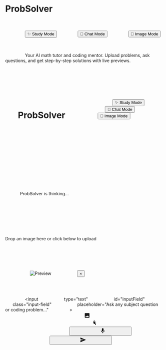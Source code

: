 <!DOCTYPE html>
<html lang="en">
<head>
    <meta charset="UTF-8">
    <meta name="viewport" content="width=device-width, initial-scale=1.0">
    <title>ProbSolver - AI Tutor, Chat & Image Generator</title>
    <script src="https://cdn.jsdelivr.net/npm/katex@0.16.22/dist/katex.min.js"></script>
    <link rel="stylesheet" href="https://cdn.jsdelivr.net/npm/katex@0.16.22/dist/katex.min.css">
    <script src="https://cdnjs.cloudflare.com/ajax/libs/prism/1.29.0/components/prism-core.min.js"></script>
    <script src="https://cdnjs.cloudflare.com/ajax/libs/prism/1.29.0/plugins/autoloader/prism-autoloader.min.js"></script>
    <link rel="stylesheet" href="https://cdnjs.cloudflare.com/ajax/libs/prism/1.29.0/themes/prism-tomorrow.min.css">
    <style>
        * {
            margin: 0;
            padding: 0;
            box-sizing: border-box;
        }

        body {
            font-family: 'Inter', -apple-system, BlinkMacSystemFont, sans-serif;
            background: linear-gradient(-45deg, hsl(240, 17%, 6%), hsl(240, 20%, 8%), hsl(245, 15%, 10%), hsl(250, 12%, 8%));
            background-size: 400% 400%;
            animation: gradientFlow 15s ease infinite;
            color: hsl(226, 100%, 92%);
            min-height: 100vh;
            display: flex;
            flex-direction: column;
        }

        @keyframes gradientFlow {
            0% { background-position: 0% 50%; }
            50% { background-position: 100% 50%; }
            100% { background-position: 0% 50%; }
        }

        .container {
            max-width: 1200px;
            margin: 0 auto;
            padding: 1rem;
            display: flex;
            flex-direction: column;
            min-height: 100vh;
            position: relative;
        }

        .header {
            text-align: center;
            padding: 2rem 0;
        }

        .title {
            font-size: 3.5rem;
            font-weight: bold;
            background: linear-gradient(135deg, hsl(250, 100%, 65%), hsl(217, 91%, 60%));
            -webkit-background-clip: text;
            -webkit-text-fill-color: transparent;
            background-clip: text;
            margin-bottom: 1rem;
            line-height: 1.2;
        }

        .gradient-line {
            width: 6rem;
            height: 2px;
            background: linear-gradient(135deg, hsl(250, 100%, 65%), hsl(217, 91%, 60%));
            margin: 0 auto 2rem;
        }

        .mode-toggle {
            display: flex;
            gap: 0.5rem;
            background: hsl(240, 15%, 8%);
            border: 1px solid hsl(240, 15%, 15%);
            border-radius: 0.75rem;
            padding: 0.25rem;
            margin-bottom: 2rem;
            justify-content: center;
        }

        .mode-btn {
            padding: 0.5rem 1rem;
            border: none;
            background: transparent;
            color: hsl(240, 5%, 65%);
            border-radius: 0.5rem;
            font-size: 0.875rem;
            font-weight: 500;
            cursor: pointer;
            transition: all 0.3s;
        }

        .mode-btn.active {
            background: hsl(250, 100%, 65%);
            color: hsl(240, 17%, 6%);
            box-shadow: 0 0 20px hsl(250, 100%, 65%, 0.3);
        }

        .mode-btn:hover:not(.active) {
            color: hsl(226, 100%, 92%);
        }

        .description {
            color: hsl(240, 5%, 65%);
            max-width: 32rem;
            margin: 0 auto;
            line-height: 1.6;
        }

        .messages-container {
            flex: 1;
            overflow-y: auto;
            padding: 2rem 0 1rem;
        }
        
        .messages-container:after {
            content: '';
            display: block;
            height: 8rem;
        }

        .messages-container::-webkit-scrollbar {
            width: 6px;
        }
        
        .messages-container::-webkit-scrollbar-track {
            background: transparent;
        }
        
        .messages-container::-webkit-scrollbar-thumb {
            background: hsl(240, 15%, 15%);
            border-radius: 3px;
        }
        
        .messages-container::-webkit-scrollbar-thumb:hover {
            background: hsl(250, 100%, 65%, 0.5);
        }

        .minimized-header {
            text-align: center;
            margin-bottom: 2rem;
        }

        .minimized-header .title {
            font-size: 1.875rem;
        }

        .minimized-header .gradient-line {
            width: 4rem;
        }

        .message {
            margin-bottom: 2rem;
            animation: slideUp 0.4s ease-out;
        }

        @keyframes slideUp {
            from {
                opacity: 0;
                transform: translateY(20px);
            }
            to {
                opacity: 1;
                transform: translateY(0);
            }
        }

        .user-message {
            display: flex;
            justify-content: flex-end;
        }

        .user-bubble {
            background: hsl(250, 100%, 65%);
            color: hsl(240, 17%, 6%);
            padding: 0.75rem 1rem;
            border-radius: 1rem 1rem 0.5rem 1rem;
            max-width: 24rem;
            font-size: 0.875rem;
            box-shadow: 0 8px 32px rgba(0, 0, 0, 0.3);
            margin-right: 0.5rem;
        }

        .user-image {
            max-width: 100%;
            border-radius: 0.5rem;
        }

        .ai-message {
            display: flex;
            justify-content: flex-start;
        }

        .ai-content {
            max-width: 100%;
            margin-left: 0.5rem;
        }

        .response-header {
            font-size: 1.5rem;
            font-weight: 600;
            margin-bottom: 1rem;
            padding-bottom: 0.5rem;
            border-bottom: 1px solid hsl(240, 15%, 15%);
        }

        .response-text {
            color: hsl(226, 100%, 92%);
            line-height: 1.8;
            margin-bottom: 1.5rem;
            word-wrap: break-word;
            white-space: pre-wrap;
        }

        .response-text h2 {
            color: hsl(217, 91%, 60%);
            font-size: 1.125rem;
            font-weight: 600;
            margin: 1.5rem 0 0.75rem 0;
        }

        .response-text p {
            margin-bottom: 0.75rem;
        }

        .response-text ul {
            margin-left: 1.5rem;
            margin-bottom: 0.75rem;
        }

        .code-preview {
            background: hsl(240, 15%, 8%);
            border: 1px solid hsl(240, 15%, 15%);
            border-radius: 0.5rem;
            margin: 1rem 0;
            overflow: hidden;
        }

        .code-header {
            background: hsl(240, 15%, 10%);
            padding: 0.75rem 1rem;
            border-bottom: 1px solid hsl(240, 15%, 15%);
            display: flex;
            justify-content: space-between;
            align-items: center;
        }

        .code-language {
            color: hsl(217, 91%, 60%);
            font-size: 0.875rem;
            font-weight: 500;
        }

        .copy-btn {
            background: hsl(250, 100%, 65%);
            color: hsl(240, 17%, 6%);
            border: none;
            padding: 0.25rem 0.5rem;
            border-radius: 0.25rem;
            font-size: 0.75rem;
            cursor: pointer;
            transition: all 0.2s;
        }

        .copy-btn:hover {
            background: hsl(250, 100%, 70%);
        }

        .code-content {
            padding: 1rem;
            overflow-x: auto;
            font-family: 'Monaco', 'Menlo', 'Ubuntu Mono', monospace;
            font-size: 0.875rem;
            line-height: 1.5;
        }

        .action-buttons {
            display: flex;
            flex-wrap: wrap;
            gap: 0.75rem;
            margin-top: 1.5rem;
        }

        .action-btn {
            background: hsl(240, 15%, 12%);
            color: hsl(226, 100%, 92%);
            border: none;
            padding: 0.5rem 1rem;
            border-radius: 0.5rem;
            font-size: 0.875rem;
            font-weight: 500;
            cursor: pointer;
            transition: all 0.3s;
            display: flex;
            align-items: center;
            gap: 0.5rem;
        }

        .action-btn:hover {
            background: hsl(240, 15%, 15%);
        }

        .loading {
            display: flex;
            align-items: center;
            justify-content: center;
            padding: 1rem;
            color: hsl(240, 5%, 65%);
        }

        .loading-dots {
            display: flex;
            gap: 0.25rem;
            margin-right: 0.75rem;
        }

        .loading-dot {
            width: 0.5rem;
            height: 0.5rem;
            background: hsl(250, 100%, 65%);
            border-radius: 50%;
            animation: bounce 1.4s ease-in-out infinite both;
        }

        .loading-dot:nth-child(1) { animation-delay: -0.32s; }
        .loading-dot:nth-child(2) { animation-delay: -0.16s; }
        .loading-dot:nth-child(3) { animation-delay: 0s; }

        @keyframes bounce {
            0%, 80%, 100% {
                transform: scale(0);
            }
            40% {
                transform: scale(1.0);
            }
        }

        .footer-input-wrapper {
            position: fixed;
            bottom: 0;
            left: 0;
            right: 0;
            padding: 1rem;
            background: linear-gradient(135deg, rgba(255, 255, 255, 0.08), rgba(255, 255, 255, 0.02));
            backdrop-filter: blur(12px);
            z-index: 1000;
        }

        .input-section {
            max-width: 1200px;
            margin: 0 auto;
        }

        .image-preview {
            margin-bottom: 1rem;
        }

        .image-preview-container {
            position: relative;
            background: hsl(240, 15%, 8%);
            border: 1px solid hsl(240, 15%, 15%);
            border-radius: 1rem;
            padding: 1rem;
            max-width: 24rem;
        }

        .preview-image {
            max-width: 100%;
            max-height: 12rem;
            object-fit: contain;
        }

        .remove-image {
            position: absolute;
            top: 0.5rem;
            right: 0.5rem;
            background: hsl(240, 15%, 20%);
            color: white;
            border: none;
            border-radius: 50%;
            width: 1.5rem;
            height: 1.5rem;
            cursor: pointer;
            display: flex;
            align-items: center;
            justify-content: center;
            font-size: 0.875rem;
            transition: all 0.2s;
        }

        .remove-image:hover {
            background: hsl(240, 15%, 15%);
        }

        .input-bar {
            border: 1px solid hsl(240, 15%, 15%);
            border-radius: 1rem;
            padding: 0.75rem 1rem;
            display: flex;
            align-items: center;
            gap: 0.75rem;
            box-shadow: 0 8px 32px rgba(0, 0, 0, 0.3);
        }

        .input-field {
            flex: 1;
            background: transparent;
            border: none;
            color: hsl(226, 100%, 92%);
            font-size: 0.875rem;
            outline: none;
        }

        .input-field::placeholder {
            color: hsl(240, 5%, 65%);
        }

        .input-actions {
            display: flex;
            align-items: center;
            gap: 0.25rem;
        }

        .action-icon {
            padding: 0.5rem;
            background: transparent;
            border: none;
            color: hsl(240, 5%, 65%);
            border-radius: 0.5rem;
            cursor: pointer;
            transition: all 0.2s;
            display: flex;
            align-items: center;
            justify-content: center;
        }

        .action-icon:hover {
            background: hsl(240, 15%, 15%);
            color: hsl(226, 100%, 92%);
        }

        .action-icon.recording {
            background: hsl(142, 76%, 36%);
            color: white;
        }

        .typewriter-cursor {
            display: inline-block;
            background-color: hsl(250, 100%, 65%);
            width: 2px;
            height: 1.2em;
            animation: blink 1s infinite;
            margin-left: 2px;
        }

        @keyframes blink {
            0%, 50% { opacity: 1; }
            51%, 100% { opacity: 0; }
        }

        .hidden {
            display: none !important;
        }

        .generated-image {
            max-width: 100%;
            border-radius: 0.5rem;
            margin: 1rem 0;
            box-shadow: 0 8px 32px rgba(0, 0, 0, 0.3);
        }

        .drop-zone {
            border: 2px dashed hsl(240, 15%, 15%);
            border-radius: 1rem;
            padding: 2rem;
            text-align: center;
            color: hsl(240, 5%, 65%);
            margin-bottom: 1rem;
            transition: all 0.3s;
        }

        .drop-zone.dragover {
            border-color: hsl(250, 100%, 65%);
            background: hsl(250, 100%, 65%, 0.1);
            color: hsl(250, 100%, 75%);
        }
        
        @media (max-width: 768px) {
            .container {
                padding: 0.5rem;
            }
            
            .title {
                font-size: 2.5rem;
            }
            
            .mode-toggle {
                flex-wrap: wrap;
            }
            
            .user-bubble {
                max-width: 18rem;
            }
            
            .input-bar {
                flex-wrap: wrap;
                gap: 0.5rem;
            }
        }
    </style>
</head>
<body>
    <div class="container">
                <div id="headerSection" class="header">
            <h1 class="title">ProbSolver</h1>
            <div class="gradient-line"></div>
            <div class="mode-toggle">
                <button class="mode-btn active" data-mode="study">✨ Study Mode</button>
                <button class="mode-btn" data-mode="normal">💬 Chat Mode</button>
                <button class="mode-btn" data-mode="image">🎨 Image Mode</button>
            </div>
            <p class="description" id="modeDescription">
                Your AI math tutor and coding mentor. Upload problems, ask questions, and get step-by-step solutions with live previews.
            </p>
        </div>

                <div id="messagesContainer" class="messages-container hidden">
                        <div class="minimized-header">
                <div style="display: flex; align-items: center; justify-content: center; gap: 1rem; margin-bottom: 0.5rem;">
                    <h1 class="title">ProbSolver</h1>
                    <div class="mode-toggle">
                        <button class="mode-btn active" data-mode="study">✨ Study Mode</button>
                        <button class="mode-btn" data-mode="normal">💬 Chat Mode</button>
                        <button class="mode-btn" data-mode="image">🎨 Image Mode</button>
                    </div>
                </div>
                <div class="gradient-line"></div>
            </div>
            
                        <div id="messages"></div>
        </div>

                <div id="loading" class="loading hidden">
            <div class="loading-dots">
                <div class="loading-dot"></div>
                <div class="loading-dot"></div>
                <div class="loading-dot"></div>
            </div>
            <span id="loadingText">ProbSolver is thinking...</span>
        </div>
    </div>

        <div class="footer-input-wrapper">
        <div class="input-section">
                        <div id="dropZone" class="drop-zone hidden">
                <p>Drop an image here or click below to upload</p>
            </div>

                        <div id="imagePreview" class="image-preview hidden">
                <div class="image-preview-container">
                    <img id="previewImage" class="preview-image" alt="Preview">
                    <button class="remove-image" onclick="removeImage()">×</button>
                </div>
            </div>

                        <div class="input-bar">
                <input 
                    type="text" 
                    id="inputField" 
                    class="input-field" 
                    placeholder="Ask any subject question or coding problem..."
                >
                
                <div class="input-actions">
                                        <label class="action-icon">
                        <svg width="20" height="20" viewBox="0 0 24 24" fill="currentColor">
                            <path d="M21 19V5c0-1.1-.9-2-2-2H5c-1.1 0-2 .9-2 2v14c0 1.1.9 2 2 2h14c1.1 0 2-.9 2-2zM8.5 13.5l2.5 3.01L14.5 12l4.5 6H5l3.5-4.5z"/>
                        </svg>
                        <input type="file" accept="image/*" style="display: none;" onchange="handleImageUpload(event)">
                    </label>
                    
                                        <label class="action-icon">
                        <svg width="20" height="20" viewBox="0 0 24 24" fill="currentColor">
                            <path d="M12 17c2.76 0 5-2.24 5-5s-2.24-5-5-5-5 2.24-5 5 2.24 5 5 5zm1.5-9H17v10.5c0 1.1-.9 2-2 2h-1V13c0-2.76-2.24-5-5-5H7.5V6.5c0-1.1.9-2 2-2h4z"/>
                            <circle cx="12" cy="12" r="3"/>
                        </svg>
                        <input type="file" accept="image/*" capture="environment" style="display: none;" onchange="handleImageUpload(event)">
                    </label>
                    
                                        <button class="action-icon" id="voiceBtn" onclick="toggleVoiceRecording()">
                        <svg width="20" height="20" viewBox="0 0 24 24" fill="currentColor">
                            <path d="M12 14c1.77 0 3-1.23 3-3V5c0-1.77-1.23-3-3-3S9 3.23 9 5v6c0 1.77 1.23 3 3 3zm5.3-3c0 3-2.54 5.1-5.3 5.1S6.7 14 6.7 11H5c0 3.41 2.72 6.23 6 6.72V21h2v-3.28c3.28-.49 6-3.31 6-6.72h-1.7z"/>
                        </svg>
                    </button>
                    
                                        <button class="action-icon" onclick="solveProblem()">
                        <svg width="20" height="20" viewBox="0 0 24 24" fill="currentColor">
                            <path d="M2.01 21L23 12 2.01 3 2 10l15 2-15 2z"/>
                        </svg>
                    </button>
                </div>
            </div>
        </div>
    </div>

    <script>
        // State management
        let currentMode = 'study';
        let conversationHistory = [];
        let messages = [];
        let isLoading = false;
        let isGenerating = false;
        let uploadedImage = null;
        let currentProblem = '';
        let currentProblemImage = null;
        let isRecording = false;
        let recognition = null;
        let userIsScrolling = false;
        let scrollTimeout;

        // Gemini API configuration
        // WARNING: Hard-coding your API key is not a secure practice for public repositories.
        // It is highly recommended to use a secure method for managing API keys in production.
        const API_KEY = 'AIzaSyDEeJkrym65-ZGNzTpY6_wHEMhoDETFX4w';

        // Initialize
        document.addEventListener('DOMContentLoaded', function() {
            initializeSpeechRecognition();
            setupEventListeners();
            updateModeDescription();
            switchMode('study');
        });

        // Speech recognition setup
        function initializeSpeechRecognition() {
            if ('webkitSpeechRecognition' in window || 'SpeechRecognition' in window) {
                const SpeechRecognition = window.SpeechRecognition || window.webkitSpeechRecognition;
                recognition = new SpeechRecognition();
                recognition.continuous = false;
                recognition.interimResults = false;
                recognition.lang = 'en-US';
                
                recognition.onstart = () => {
                    isRecording = true;
                    document.getElementById('voiceBtn').classList.add('recording');
                };
                
                recognition.onresult = (event) => {
                    const transcript = event.results[0][0].transcript;
                    document.getElementById('inputField').value = transcript;
                };
                
                recognition.onend = () => {
                    isRecording = false;
                    document.getElementById('voiceBtn').classList.remove('recording');
                };
            } else {
                document.getElementById('voiceBtn').style.display = 'none';
            }
        }

        // Event listeners
        function setupEventListeners() {
            // Mode buttons
            document.querySelectorAll('[data-mode]').forEach(btn => {
                btn.addEventListener('click', () => switchMode(btn.dataset.mode));
            });

            // Enter key
            document.getElementById('inputField').addEventListener('keydown', function(e) {
                if (e.key === 'Enter' && !e.shiftKey) {
                    e.preventDefault();
                    solveProblem();
                }
            });

            // Paste event for images
            document.addEventListener('paste', handlePaste);

            // Drag and drop
            document.addEventListener('dragover', handleDragOver);
            document.addEventListener('drop', handleDrop);

            // Scroll event to manage auto-scroll
            const messagesContainer = document.getElementById('messagesContainer');
            messagesContainer.addEventListener('scroll', () => {
                userIsScrolling = true;
                clearTimeout(scrollTimeout);
                scrollTimeout = setTimeout(() => {
                    userIsScrolling = false;
                }, 500);
            });
        }

        // Mode switching
        function switchMode(mode) {
            currentMode = mode;
            
            // Update active button
            document.querySelectorAll('[data-mode]').forEach(btn => {
                btn.classList.toggle('active', btn.dataset.mode === mode);
            });
            
            updateModeDescription();
            updateDropZone();
        }

        function updateModeDescription() {
            const descriptions = {
                study: 'Your AI math tutor and coding mentor. Upload problems, ask questions, and get step-by-step solutions with live previews.',
                normal: 'Your friendly AI companion. Let\'s chat about anything on your mind!',
                image: 'Generate, edit, and transform images with AI. Describe what you want to create or upload an image to convert it.'
            };
            
            document.getElementById('modeDescription').textContent = descriptions[currentMode];
            
            const placeholders = {
                study: 'Ask any subject question or coding problem...',
                normal: 'What\'s on your mind?',
                image: 'Describe the image you want to generate or edit...'
            };
            
            document.getElementById('inputField').placeholder = uploadedImage ? 
                'Image ready to analyze...' : placeholders[currentMode];
        }

        function updateDropZone() {
            const dropZone = document.getElementById('dropZone');
            if (currentMode === 'image' && !uploadedImage) {
                dropZone.classList.remove('hidden');
            } else {
                dropZone.classList.add('hidden');
            }
        }

        // Image handling
        function handleImageUpload(event) {
            const file = event.target.files[0];
            if (!file) return;
            
            const reader = new FileReader();
            reader.onload = (e) => {
                uploadedImage = {
                    data: e.target.result.split(',')[1],
                    mimeType: file.type
                };
                showImagePreview(e.target.result);
                updateModeDescription();
                updateDropZone();
            };
            reader.readAsDataURL(file);
        }

        function showImagePreview(src) {
            document.getElementById('previewImage').src = src;
            document.getElementById('imagePreview').classList.remove('hidden');
        }

        function removeImage() {
            uploadedImage = null;
            document.getElementById('imagePreview').classList.add('hidden');
            updateModeDescription();
            updateDropZone();
        }

        // Paste handling
        function handlePaste(event) {
            const items = event.clipboardData?.items;
            if (items) {
                for (const item of Array.from(items)) {
                    if (item.type.indexOf('image') !== -1) {
                        const blob = item.getAsFile();
                        if (blob) {
                            const reader = new FileReader();
                            reader.onload = (e) => {
                                uploadedImage = {
                                    data: e.target.result.split(',')[1],
                                    mimeType: blob.type
                                };
                                showImagePreview(e.target.result);
                                updateModeDescription();
                                updateDropZone();
                            };
                            reader.readAsDataURL(blob);
                            break;
                        }
                    }
                }
            }
        }

        // Drag and drop
        function handleDragOver(e) {
            e.preventDefault();
            if (currentMode === 'image') {
                document.getElementById('dropZone').classList.add('dragover');
            }
        }

        function handleDrop(e) {
            e.preventDefault();
            document.getElementById('dropZone').classList.remove('dragover');
            
            const files = e.dataTransfer?.files;
            if (files && files.length > 0) {
                const file = files[0];
                if (file.type.startsWith('image/')) {
                    const reader = new FileReader();
                    reader.onload = (e) => {
                        uploadedImage = {
                            data: e.target.result.split(',')[1],
                            mimeType: file.type
                        };
                        showImagePreview(e.target.result);
                        updateModeDescription();
                        updateDropZone();
                    };
                    reader.readAsDataURL(file);
                }
            }
        }

        // Voice recording
        function toggleVoiceRecording() {
            if (!recognition) return;
            
            if (isRecording) {
                recognition.stop();
            } else {
                recognition.start();
            }
        }

        // System instructions
        function getSystemInstruction() {
            const instructions = {
                study: `You are ProbSolver, an expert tutor and coding mentor for ALL subjects created by Naitik Khandelwal. 

STUDY MODE CAPABILITIES:
- Provide clear, step-by-step solutions for ANY subject (Math, Science, History, Literature, Languages, etc.)
- Use LaTeX for mathematical expressions (wrap in $ for inline math, $$ for display mode math)
- Generate code examples with detailed explanations for programming problems
- Create live, interactive code previews when requested
- Remember previous conversations and reference them
- Be comprehensive yet clear in explanations

CODING SPECIALIZATION:
- Provide working code examples with live previews
- Explain code line-by-line when asked
- Show best practices and multiple approaches
- Create interactive demonstrations

CONVERSATION CONTEXT:
You have access to our conversation history. Reference previous problems, solutions, or discussions when relevant.

CREATOR ATTRIBUTION:
When someone asks who created you, respond: "I was created by Naitik Khandelwal"

Be professional, educational, and focus on helping students learn effectively across all subjects.`,

                normal: `You are ProbSolver, a friendly AI companion created by Naitik Khandelwal.

NORMAL MODE PERSONALITY:
- Talk like a caring friend, mentor, or family member
- Be warm, supportive, and understanding  
- Adapt your tone to be like a mentor for students, a caring parent figure, or a true friend
- Show genuine interest in the person's life and wellbeing
- Use encouraging and uplifting language
- Remember previous conversations to build a personal connection

CONVERSATION CONTEXT:
You have access to our conversation history. Use this to build rapport and remember what we've talked about before.

CREATOR ATTRIBUTION:
When someone asks who created you, respond: "I was created by Naitik Khandelwal"

Be conversational, empathetic, and focus on building a genuine friendship while still being helpful.`,

                image: `You are ProbSolver, an AI image generation and editing assistant created by Naitik Khandelwal.

IMAGE MODE CAPABILITIES:
- Generate images from text descriptions
- Edit and enhance existing images
- Convert regular images to AI-generated artistic versions  
- Create variations and styles of uploaded images
- Provide image analysis and suggestions

CONVERSATION CONTEXT:
You have access to our conversation history. Reference previous image requests when relevant.

CREATOR ATTRIBUTION:
When someone asks who created you, respond: "I was created by Naitik Khandelwal"

Be creative, helpful, and focus on bringing visual ideas to life.`
            };
            
            return instructions[currentMode];
        }

        // Add message to conversation
        function addMessage(content, sender, isImage = false, showActions = false, hasCode = false) {
            const messagesContainer = document.getElementById('messagesContainer');
            const headerSection = document.getElementById('headerSection');
            const messageId = Date.now().toString();
            const message = {
                id: messageId,
                content,
                sender,
                isImage,
                showActions,
                hasCode,
                timestamp: Date.now()
            };
            
            messages.push(message);
            
            // Add to conversation history for context
            if (!isImage) {
                conversationHistory.push({
                    id: messageId,
                    content,
                    sender,
                    isImage,
                    timestamp: Date.now()
                });
            }
            
            // Hide header and show messages container on first message
            if (messages.length === 1) {
                headerSection.classList.add('hidden');
                messagesContainer.classList.remove('hidden');
            }
            
            renderMessage(message);
            return messageId;
        }

        // Render message
        function renderMessage(message) {
            const messagesDiv = document.getElementById('messages');
            const messageDiv = document.createElement('div');
            messageDiv.className = 'message';
            messageDiv.id = `message-${message.id}`;
            
            if (message.sender === 'user') {
                messageDiv.innerHTML = `
                    <div class="user-message">
                        <div class="user-bubble">
                            ${message.isImage ? 
                                `<img src="${message.content}" alt="User uploaded" class="user-image">` :
                                `<span>${escapeHtml(message.content)}</span>`
                            }
                        </div>
                    </div>
                `;
            } else {
                messageDiv.innerHTML = `
                    <div class="ai-message">
                        <div class="ai-content">
                            <div class="response-text" id="ai-response-${message.id}"></div>
                        </div>
                    </div>
                `;
            }
            
            messagesDiv.appendChild(messageDiv);
            
            if (message.sender === 'ai') {
                startTypewriterEffect(message.content, `ai-response-${message.id}`);
            }
            
            autoScroll();
        }

        function escapeHtml(unsafe) {
            return unsafe
                .replace(/&/g, "&amp;")
                .replace(/</g, "&lt;")
                .replace(/>/g, "&gt;")
                .replace(/"/g, "&quot;")
                .replace(/'/g, "&#039;");
        }

        async function solveProblem() {
            if (isLoading) return;
            
            const inputField = document.getElementById('inputField');
            const query = inputField.value.trim();
            
            if (!query && !uploadedImage) return;

            // Display user message
            addMessage(query || (uploadedImage ? 'Image Upload' : ''), 'user', !!uploadedImage);
            if (uploadedImage) {
                addMessage(`data:${uploadedImage.mimeType};base64,${uploadedImage.data}`, 'user', true);
            }
            
            // Clear input and image
            inputField.value = '';
            removeImage();
            
            isLoading = true;
            showLoading();

            try {
                const content = [];
                if (query) {
                    content.push({ type: 'text', text: query });
                }
                if (uploadedImage) {
                    content.push({ type: 'image', image: uploadedImage });
                }
                
                const systemInstruction = getSystemInstruction();
                
                const requestBody = {
                    contents: [
                        {
                            role: 'user',
                            parts: content
                        }
                    ],
                    systemInstruction: {
                        parts: [{ text: systemInstruction }]
                    },
                    generationConfig: {
                        stream: true
                    }
                };

                const response = await fetch(
                    `https://generativelanguage.googleapis.com/v1beta/models/gemini-1.5-flash:streamGenerateContent?key=${API_KEY}`,
                    {
                        method: 'POST',
                        headers: { 'Content-Type': 'application/json' },
                        body: JSON.stringify(requestBody)
                    }
                );

                if (!response.ok) {
                    throw new Error(`API call failed with status: ${response.status}`);
                }

                const reader = response.body.getReader();
                const decoder = new TextDecoder();
                
                let fullResponse = '';
                let result;
                
                const aiMessageId = addMessage('', 'ai');
                
                while (!(result = await reader.read()).done) {
                    const chunk = decoder.decode(result.value, { stream: true });
                    const jsonObjects = chunk.split('\n').filter(Boolean);
                    
                    for (const jsonStr of jsonObjects) {
                        try {
                            const json = JSON.parse(jsonStr);
                            if (json.candidates && json.candidates[0].content.parts) {
                                for (const part of json.candidates[0].content.parts) {
                                    if (part.text) {
                                        fullResponse += part.text;
                                        updateMessage(aiMessageId, fullResponse);
                                    } else if (part.image) {
                                        const imgUrl = `data:${part.image.mimeType};base64,${part.image.data}`;
                                        const imgTag = `<img src="${imgUrl}" alt="Generated Image" class="generated-image">`;
                                        updateMessage(aiMessageId, fullResponse + imgTag);
                                        fullResponse += imgTag;
                                    }
                                }
                            }
                        } catch (e) {
                            console.error('Failed to parse JSON chunk:', e);
                        }
                    }
                }

            } catch (error) {
                const errorMessage = 'Sorry, something went wrong. Please try again.';
                console.error('API Error:', error);
                updateMessage(aiMessageId, errorMessage);
            } finally {
                isLoading = false;
                hideLoading();
                autoScroll();
            }
        }
        
        function updateMessage(messageId, newContent) {
            const messageElement = document.getElementById(`ai-response-${messageId}`);
            if (messageElement) {
                // Process markdown to HTML
                const processedContent = processMarkdown(newContent);
                
                // Update the message and render LaTeX and Prism
                messageElement.innerHTML = processedContent;
                renderMathInElement(messageElement);
                Prism.highlightAllUnder(messageElement);
            }
            autoScroll();
        }

        function processMarkdown(text) {
            let html = text;
            
            // Replace **bold** with <strong>
            html = html.replace(/\*\*(.*?)\*\*/g, '<strong>$1</strong>');
            // Replace *italic* with <em>
            html = html.replace(/\*(.*?)\*/g, '<em>$1</em>');
            // Replace ## headings
            html = html.replace(/^##\s(.*)$/gm, '<h2>$1</h2>');
            
            // Replace list items
            html = html.replace(/^\s*[-*]\s(.*?)$/gm, '<li>$1</li>');
            html = `<ul>${html}</ul>`;
            html = html.replace(/<\/ul>\s*<ul>/g, ''); // Fix nested lists

            // Handle code blocks (multi-line)
            html = html.replace(/```(.*?)```/gs, (match, code) => {
                const lines = code.split('\n');
                const language = lines[0].trim().toLowerCase() || 'clike';
                const codeContent = lines.slice(1).join('\n');
                return `
                    <div class="code-preview">
                        <div class="code-header">
                            <span class="code-language">${language}</span>
                            <button class="copy-btn" onclick="copyCode(this)">Copy</button>
                        </div>
                        <pre class="code-content language-${language}"><code class="language-${language}">${escapeHtml(codeContent)}</code></pre>
                    </div>
                `;
            });
            
            // Handle inline code
            html = html.replace(/`(.*?)`/g, `<code>$1</code>`);

            // Fix for paragraphs and headings
            html = html.split('\n').map(line => {
                if (!line.startsWith('<h') && !line.startsWith('<ul>') && line.trim() !== '') {
                    return `<p>${line}</p>`;
                }
                return line;
            }).join('');
            
            return html;
        }

        function renderMathInElement(element) {
            // Find and render LaTeX
            try {
                katex.renderMathInElement(element, {
                    throwOnError: false
                });
            } catch (e) {
                console.error('KaTeX rendering error:', e);
            }
        }
        
        function copyCode(button) {
            const codeBlock = button.closest('.code-preview').querySelector('code');
            navigator.clipboard.writeText(codeBlock.textContent)
                .then(() => {
                    button.textContent = 'Copied!';
                    setTimeout(() => {
                        button.textContent = 'Copy';
                    }, 2000);
                })
                .catch(err => console.error('Failed to copy text: ', err));
        }

        function showLoading() {
            document.getElementById('loading').classList.remove('hidden');
            document.getElementById('loadingText').textContent = 'ProbSolver is thinking...';
        }

        function hideLoading() {
            document.getElementById('loading').classList.add('hidden');
        }

        function autoScroll() {
            if (!userIsScrolling) {
                const container = document.getElementById('messagesContainer');
                container.scrollTop = container.scrollHeight;
            }
        }
    </script>
</body>
</html>

